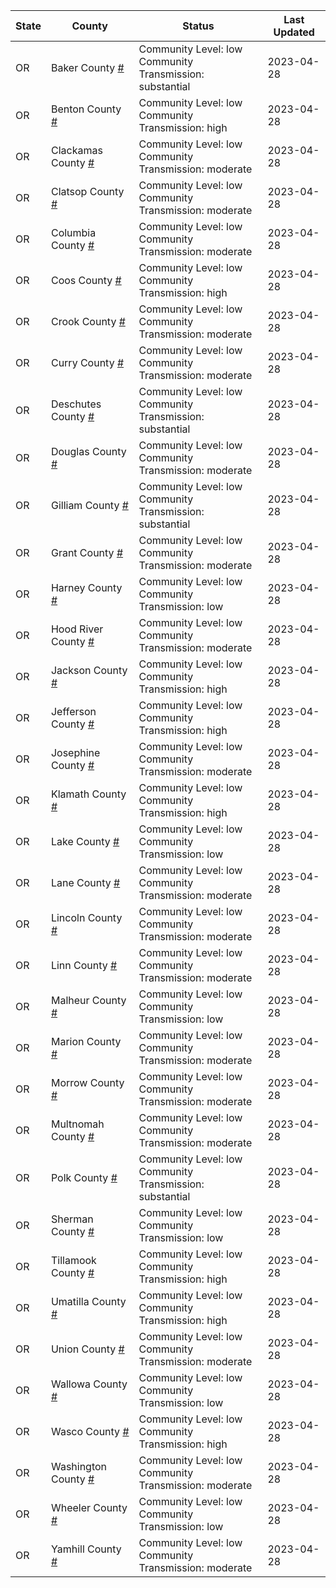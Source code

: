 State | County | Status | Last Updated
--- | --- | --- | --- 
OR | Baker County <a href="#baker_county">#</a> | <a name="baker_county"></a>Community Level: low<br/>Community Transmission: substantial | 2023-04-28
OR | Benton County <a href="#benton_county">#</a> | <a name="benton_county"></a>Community Level: low<br/>Community Transmission: high | 2023-04-28
OR | Clackamas County <a href="#clackamas_county">#</a> | <a name="clackamas_county"></a>Community Level: low<br/>Community Transmission: moderate | 2023-04-28
OR | Clatsop County <a href="#clatsop_county">#</a> | <a name="clatsop_county"></a>Community Level: low<br/>Community Transmission: moderate | 2023-04-28
OR | Columbia County <a href="#columbia_county">#</a> | <a name="columbia_county"></a>Community Level: low<br/>Community Transmission: moderate | 2023-04-28
OR | Coos County <a href="#coos_county">#</a> | <a name="coos_county"></a>Community Level: low<br/>Community Transmission: high | 2023-04-28
OR | Crook County <a href="#crook_county">#</a> | <a name="crook_county"></a>Community Level: low<br/>Community Transmission: moderate | 2023-04-28
OR | Curry County <a href="#curry_county">#</a> | <a name="curry_county"></a>Community Level: low<br/>Community Transmission: moderate | 2023-04-28
OR | Deschutes County <a href="#deschutes_county">#</a> | <a name="deschutes_county"></a>Community Level: low<br/>Community Transmission: substantial | 2023-04-28
OR | Douglas County <a href="#douglas_county">#</a> | <a name="douglas_county"></a>Community Level: low<br/>Community Transmission: moderate | 2023-04-28
OR | Gilliam County <a href="#gilliam_county">#</a> | <a name="gilliam_county"></a>Community Level: low<br/>Community Transmission: substantial | 2023-04-28
OR | Grant County <a href="#grant_county">#</a> | <a name="grant_county"></a>Community Level: low<br/>Community Transmission: moderate | 2023-04-28
OR | Harney County <a href="#harney_county">#</a> | <a name="harney_county"></a>Community Level: low<br/>Community Transmission: low | 2023-04-28
OR | Hood River County <a href="#hood_river_county">#</a> | <a name="hood_river_county"></a>Community Level: low<br/>Community Transmission: moderate | 2023-04-28
OR | Jackson County <a href="#jackson_county">#</a> | <a name="jackson_county"></a>Community Level: low<br/>Community Transmission: high | 2023-04-28
OR | Jefferson County <a href="#jefferson_county">#</a> | <a name="jefferson_county"></a>Community Level: low<br/>Community Transmission: high | 2023-04-28
OR | Josephine County <a href="#josephine_county">#</a> | <a name="josephine_county"></a>Community Level: low<br/>Community Transmission: moderate | 2023-04-28
OR | Klamath County <a href="#klamath_county">#</a> | <a name="klamath_county"></a>Community Level: low<br/>Community Transmission: high | 2023-04-28
OR | Lake County <a href="#lake_county">#</a> | <a name="lake_county"></a>Community Level: low<br/>Community Transmission: low | 2023-04-28
OR | Lane County <a href="#lane_county">#</a> | <a name="lane_county"></a>Community Level: low<br/>Community Transmission: moderate | 2023-04-28
OR | Lincoln County <a href="#lincoln_county">#</a> | <a name="lincoln_county"></a>Community Level: low<br/>Community Transmission: moderate | 2023-04-28
OR | Linn County <a href="#linn_county">#</a> | <a name="linn_county"></a>Community Level: low<br/>Community Transmission: moderate | 2023-04-28
OR | Malheur County <a href="#malheur_county">#</a> | <a name="malheur_county"></a>Community Level: low<br/>Community Transmission: low | 2023-04-28
OR | Marion County <a href="#marion_county">#</a> | <a name="marion_county"></a>Community Level: low<br/>Community Transmission: moderate | 2023-04-28
OR | Morrow County <a href="#morrow_county">#</a> | <a name="morrow_county"></a>Community Level: low<br/>Community Transmission: moderate | 2023-04-28
OR | Multnomah County <a href="#multnomah_county">#</a> | <a name="multnomah_county"></a>Community Level: low<br/>Community Transmission: moderate | 2023-04-28
OR | Polk County <a href="#polk_county">#</a> | <a name="polk_county"></a>Community Level: low<br/>Community Transmission: substantial | 2023-04-28
OR | Sherman County <a href="#sherman_county">#</a> | <a name="sherman_county"></a>Community Level: low<br/>Community Transmission: low | 2023-04-28
OR | Tillamook County <a href="#tillamook_county">#</a> | <a name="tillamook_county"></a>Community Level: low<br/>Community Transmission: high | 2023-04-28
OR | Umatilla County <a href="#umatilla_county">#</a> | <a name="umatilla_county"></a>Community Level: low<br/>Community Transmission: high | 2023-04-28
OR | Union County <a href="#union_county">#</a> | <a name="union_county"></a>Community Level: low<br/>Community Transmission: moderate | 2023-04-28
OR | Wallowa County <a href="#wallowa_county">#</a> | <a name="wallowa_county"></a>Community Level: low<br/>Community Transmission: low | 2023-04-28
OR | Wasco County <a href="#wasco_county">#</a> | <a name="wasco_county"></a>Community Level: low<br/>Community Transmission: high | 2023-04-28
OR | Washington County <a href="#washington_county">#</a> | <a name="washington_county"></a>Community Level: low<br/>Community Transmission: moderate | 2023-04-28
OR | Wheeler County <a href="#wheeler_county">#</a> | <a name="wheeler_county"></a>Community Level: low<br/>Community Transmission: low | 2023-04-28
OR | Yamhill County <a href="#yamhill_county">#</a> | <a name="yamhill_county"></a>Community Level: low<br/>Community Transmission: moderate | 2023-04-28
